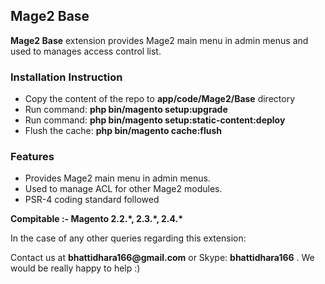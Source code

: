 <h2><b>Mage2 Base</b></h2>


<p><b>Mage2 Base</b> extension provides Mage2 main menu in admin menus and used to manages access control list.</p>

<h3><b>Installation Instruction</b></h3>
<ul>
<li>Copy the content of the repo to <b>app/code/Mage2/Base</b> directory</li>
<li>Run command: <b>php bin/magento setup:upgrade</b></li>
<li>Run command: <b>php bin/magento setup:static-content:deploy</b></li>
<li>Flush the cache: <b>php bin/magento cache:flush</b></li>
</ul>

<h3><b>Features</b></h3>
<ul>
<li>Provides Mage2 main menu in admin menus.</li>
<li>Used to manage ACL for other Mage2 modules.</li>
<li>PSR-4 coding standard followed</li>
</ul>

<p><b>Compitable :- </b> <b>Magento 2.2.*, 2.3.*, 2.4.* </b></p>

<p>In the case of any other queries regarding this extension:</p>
<p>Contact us at <b>bhattidhara166@gmail.com</b> or Skype: <b>bhattidhara166</b> . We would be really happy to help :)</p>

